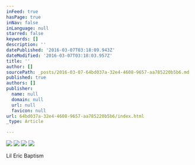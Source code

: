 ```yaml
---
inFeed: true
hasPage: true
inNav: false
inLanguage: null
starred: false
keywords: []
description: ''
datePublished: '2016-03-07T03:18:09.943Z'
dateModified: '2016-03-07T03:18:03.957Z'
title: ''
author: []
sourcePath: _posts/2016-03-07-64bd037a-32e4-4608-9657-aa785220b5b6.md
published: true
authors: []
publisher:
  name: null
  domain: null
  url: null
  favicon: null
url: 64bd037a-32e4-4608-9657-aa785220b5b6/index.html
_type: Article

---
```

![](https://s3-us-west-2.amazonaws.com/the-grid-img/p/12907c6f00e750833ab5864dbba2d714c2552a82.jpg)
![](https://the-grid-user-content.s3-us-west-2.amazonaws.com/f4ec9930-e577-4a05-9036-0391217e58e9.jpg)
![](https://the-grid-user-content.s3-us-west-2.amazonaws.com/900eba6f-fbfa-4d74-9a64-01b0c5c2d8c1.jpg)
![](https://the-grid-user-content.s3-us-west-2.amazonaws.com/c438831f-3fd8-4e01-9aba-ea643cd29e9e.jpg)

Lil Eric Baptism